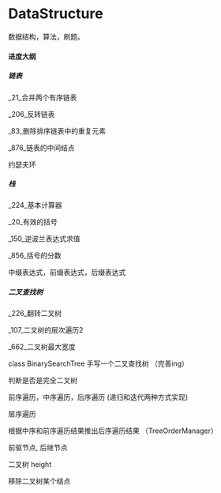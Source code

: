 # DataStructure
数据结构，算法，刷题。

#### 进度大纲

##### 链表
_21_合并两个有序链表

_206_反转链表

_83_删除排序链表中的重复元素

_876_链表的中间结点

约瑟夫环

##### 栈
_224_基本计算器

_20_有效的括号

_150_逆波兰表达式求值

_856_括号的分数

中缀表达式，前缀表达式，后缀表达式

##### 二叉查找树

_226_翻转二叉树

_107_二叉树的层次遍历2

_662_二叉树最大宽度

class BinarySearchTree 手写一个二叉查找树 （完善ing）

判断是否是完全二叉树

前序遍历，中序遍历，后序遍历 (递归和迭代两种方式实现)

层序遍历

根据中序和前序遍历结果推出后序遍历结果 （TreeOrderManager）

前驱节点, 后继节点

二叉树 height

移除二叉树某个结点




